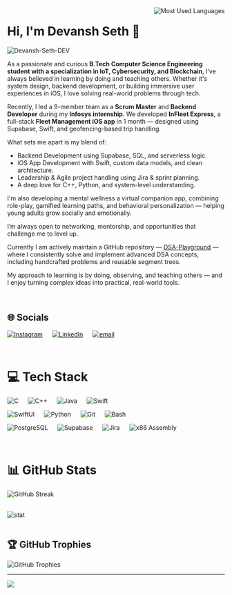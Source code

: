 <img align="right" src="https://github-readme-stats.vercel.app/api/top-langs/?username=Devansh-Seth-DEV&theme=transparent&hide_title=true&hide_border=false&layout=compact" alt="Most Used Languages" />



# Hi, I'm Devansh Seth 👋
<img align="left" src="https://komarev.com/ghpvc/?username=Devansh-Seth-DEV" alt="Devansh-Seth-DEV" /> <br>

As a passionate and curious **B.Tech Computer Science Engineering student with a specialization in IoT, Cybersecurity, and Blockchain**, I’ve always believed in learning by doing and teaching others. Whether it's system design, backend development, or building immersive user experiences in iOS, I love solving real-world problems through tech.

Recently, I led a 9-member team as a **Scrum Master** and **Backend Developer** during my **Infosys internship**. We developed **InFleet Express**, a full-stack **Fleet Management iOS app** in 1 month — designed using Supabase, Swift, and geofencing-based trip handling.

What sets me apart is my blend of:
- Backend Development using Supabase, SQL, and serverless logic.
- iOS App Development with Swift, custom data models, and clean architecture.
- Leadership & Agile project handling using Jira & sprint planning.
- A deep love for C++, Python, and system-level understanding.

I'm also developing a mental wellness a virtual companion app, combining role-play, gamified learning paths, and behavioral personalization — helping young adults grow socially and emotionally.

I’m always open to networking, mentorship, and opportunities that challenge me to level up.

Currently I am actively maintain a GitHub repository — [DSA-Playground](https://github.com/Devansh-Seth-DEV/DSA-Playground) — where I consistently solve and implement advanced DSA concepts, including handcrafted problems and reusable segment trees.

My approach to learning is by doing, observing, and teaching others — and I enjoy turning complex ideas into practical, real-world tools.

<br>

## 🌐 Socials
[![Instagram](https://img.shields.io/badge/Instagram-%23E4405F.svg?logo=Instagram&logoColor=white)](https://www.instagram.com/engg.devanshseth/?hl=en)  &emsp;  [![LinkedIn](https://img.shields.io/badge/LinkedIn-%230077B5.svg?logo=linkedin&logoColor=white)](https://www.linkedin.com/in/devansh-seth-0b6a07264/)  &emsp;  [![email](https://img.shields.io/badge/Email-D14836?logo=gmail&logoColor=white)](mailto:dev.devanshseth.engg0072@gmail.com) 

<br>

# 💻 Tech Stack
![C](https://img.shields.io/badge/c-%2300599C.svg?style=for&logo=c&logoColor=white)  &emsp;  ![C++](https://img.shields.io/badge/c++-%2300599C.svg?style=for&logo=c%2B%2B&logoColor=white)  &emsp;  ![Java](https://img.shields.io/badge/java-%23ED8B00.svg?style=for&logo=openjdk&logoColor=white)  &emsp;  ![Swift](https://img.shields.io/badge/Swift-orange?style=for&logo=swift&logoColor=white)

![SwiftUI](https://img.shields.io/badge/SwiftUI-orange?style=for&logo=swift&logoColor=white)  &emsp;  ![Python](https://img.shields.io/badge/python-3670A0?style=for&logo=python&logoColor=ffdd54)  &emsp;  ![Git](https://img.shields.io/badge/git-%23F05033.svg?style=for&logo=git&logoColor=white)  &emsp;  ![Bash](https://img.shields.io/badge/Bash-121011?style=for&logo=gnu-bash&logoColor=white)

![PostgreSQL](https://img.shields.io/badge/PostgreSQL-336791?style=for&logo=postgresql&logoColor=white)   &emsp;  ![Supabase](https://img.shields.io/badge/Supabase-3ECF8E?style=for&logo=supabase&logoColor=white)   &emsp;  ![Jira](https://img.shields.io/badge/Jira-0052CC?style=for&logo=jira&logoColor=white)   &emsp;  ![x86 Assembly](https://img.shields.io/badge/x86_Assembly-Basics-0078D7?style=for)


<br>

# 📊 GitHub Stats
<p>
  <img align="left" src="https://github-readme-streak-stats.herokuapp.com/?user=Devansh-Seth-DEV&theme=transparent&hide_border=false" alt="GitHub Streak" />
</p>
<br clear="both"/>

<br>

<p>
  <img align="left" src="https://github-readme-stats.vercel.app/api?username=Devansh-Seth-DEV&show_icons=true&theme=transparent&hide_title=true&hide_rank=true" alt="stat" />
</p>
<br clear="both"/>

<br>

## 🏆 GitHub Trophies
<p>
  <img align="left" src="https://github-profile-trophy.vercel.app/?username=Devansh-Seth-DEV&theme=radical&no-frame=true&no-bg=true&margin-w=4" alt="GitHub Trophies" /> 
</p>
<br clear="both"/>

---

[![](https://visitcount.itsvg.in/api?id=Swastik176&icon=0&color=0)](https://visitcount.itsvg.in)
